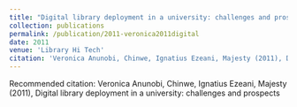 ```yaml
---
title: "Digital library deployment in a university: challenges and prospects"
collection: publications
permalink: /publication/2011-veronica2011digital
date: 2011
venue: 'Library Hi Tech'
citation: 'Veronica Anunobi, Chinwe, Ignatius Ezeani, Majesty (2011), Digital library deployment in a university: challenges and prospects'
---
```

Recommended citation: Veronica Anunobi, Chinwe, Ignatius Ezeani, Majesty (2011), Digital library deployment in a university: challenges and prospects